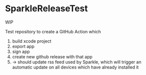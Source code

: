 # SparkleReleaseTest

WIP

Test repository to create a GitHub Action which

1. build xcode project
2. export app
3. sign app
4. create new github release with that app
5. -> should update rss feed used by Sparkle, which will trigger an automatic update on all devices which have already installed it
